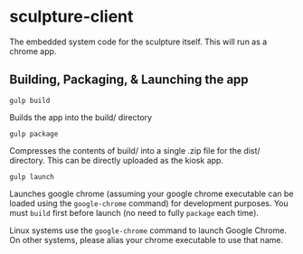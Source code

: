# sculpture-client
The embedded system code for the sculpture itself. This will run as a chrome app.

## Building, Packaging, & Launching the app

    gulp build

Builds the app into the build/ directory

    gulp package

Compresses the contents of build/ into a single .zip file for the dist/ directory. This can be directly uploaded as the kiosk app.

    gulp launch

Launches google chrome (assuming your google chrome executable can be loaded using the `google-chrome` command) for development purposes. You must `build` first before launch (no need to fully `package` each time).

Linux systems use the `google-chrome` command to launch Google Chrome. On other systems, please alias your chrome executable to use that name. 
